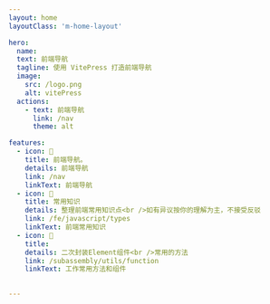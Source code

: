 ```yaml
---
layout: home
layoutClass: 'm-home-layout'

hero:
  name: 
  text: 前端导航
  tagline: 使用 VitePress 打造前端导航
  image:
    src: /logo.png
    alt: vitePress
  actions:
    - text: 前端导航
      link: /nav
      theme: alt

features:
  - icon: 📗
    title: 前端导航。
    details: 前端导航
    link: /nav
    linkText: 前端导航
  - icon: 📙
    title: 常用知识
    details: 整理前端常用知识点<br />如有异议按你的理解为主，不接受反驳
    link: /fe/javascript/types
    linkText: 前端常用知识
  - icon: 📘
    title: 
    details: 二次封装Element组件<br />常用的方法
    link: /subassembly/utils/function
    linkText: 工作常用方法和组件

  
---
```


<style>
.m-home-layout .image-src:hover {
  transform: translate(-50%, -50%) rotate(666turn);
  transition: transform 59s 1s cubic-bezier(0.3, 0, 0.8, 1);
}

.m-home-layout .details small {
  opacity: 0.8;
}

.m-home-layout .bottom-small {
  display: block;
  margin-top: 2em;
  text-align: right;
}
</style>
